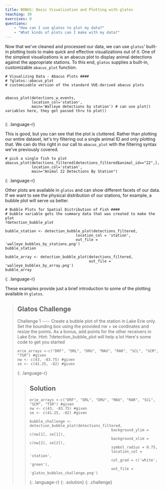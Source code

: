 ```yaml
---
title: BONUS: Basic Visualization and Plotting with glatos
teaching: 30
exercises: 0
questions:
    - "How can I use glatos to plot my data?"
    - "What kinds of plots can I make with my data?"
---
```


Now that we've cleaned and processed our data, we can use `glatos`' built-in plotting tools to make quick and effective visualizations out of it. One of the simplest visualizations is an abacus plot to display animal detections against the appropriate stations. To this end, `glatos` supplies a built-in, customizable `abacus_plot` function.

~~~
# Visualizing Data - Abacus Plots ####
# ?glatos::abacus_plot
# customizable version of the standard VUE-derived abacus plots


abacus_plot(detections_w_events,
            location_col='station',
            main='Walleye detections by station') # can use plot() variables here, they get passed thru to plot()


~~~
{: .language-r}

This is good, but you can see that the plot is cluttered. Rather than plotting our entire dataset, let's try filtering out a single animal ID and only plotting that. We can do this right in our call to `abacus_plot` with the filtering syntax we've previously covered.

~~~
# pick a single fish to plot
abacus_plot(detections_filtered[detections_filtered$animal_id=="22",],
            location_col='station',
            main="Animal 22 Detections By Station")
~~~
{: .language-r}

Other plots are available in `glatos` and can show different facets of our data. If we want to see the physical distribution of our stations, for example, a bubble plot will serve us better.

~~~
# Bubble Plots for Spatial Distribution of Fish ####
# bubble variable gets the summary data that was created to make the plot
?detection_bubble_plot

bubble_station <- detection_bubble_plot(detections_filtered,
                                location_col = 'station',
                                out_file = 'walleye_bubbles_by_stations.png')
bubble_station

bubble_array <- detection_bubble_plot(detections_filtered,
                                      out_file = 'walleye_bubbles_by_array.png')
bubble_array
~~~
{: .language-r}

These examples provide just a brief introduction to some of the plotting available in `glatos`.


> ## Glatos Challenge
>
> Challenge 1 ----
> Create a bubble plot of the station in Lake Erie only. Set the bounding box using the provided nw + se cordinates and
> resize the points. As a bonus, add points for the other receivers in Lake Erie.
> Hint: ?detection_bubble_plot will help a lot
> Here's some code to get you started
> ~~~
> erie_arrays <-c("DRF", "DRL", "DRU", "MAU", "RAR", "SCL", "SCM", "TSR") #given
> nw <- c(43, -83.75) #given
> se <- c(41.25, -82) #given
> ~~~
> {: .language-r}
>
> > ## Solution
> >
> > ~~~
> > erie_arrays <-c("DRF", "DRL", "DRU", "MAU", "RAR", "SCL", "SCM", "TSR") #given
> > nw <- c(43, -83.75) #given
> > se <- c(41.25, -82) #given
> >
> > bubble_challenge <- detection_bubble_plot(detections_filtered,
> >                                      background_ylim = c(nw[1], se[1]),
> >                                      background_xlim = c(nw[2], se[2]),
> >                                      symbol_radius = 0.75,
> >                                      location_col = 'station',
> >                                      col_grad = c('white', 'green'),
> >                                      out_file = 'glatos_bubbles_challenge.png')
> > ~~~
> > {: .language-r}
> {: .solution}
{: .challenge}



